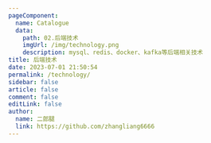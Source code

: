 ```yaml
---
pageComponent:
  name: Catalogue
  data:
    path: 02.后端技术
    imgUrl: /img/technology.png
    description: mysql、redis、docker、kafka等后端相关技术
title: 后端技术
date: 2023-07-01 21:50:54
permalink: /technology/
sidebar: false
article: false
comment: false
editLink: false
author:
  name: 二郎腿
  link: https://github.com/zhangliang6666
---
```

